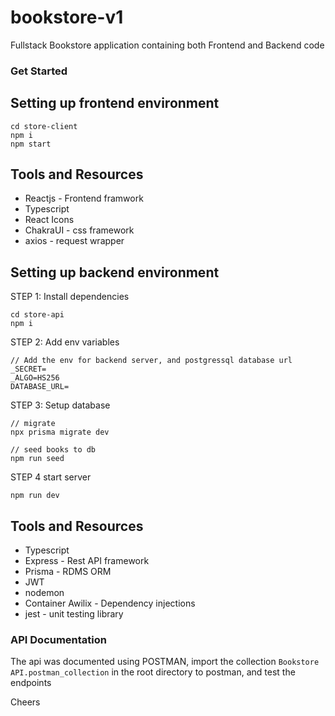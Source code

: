 # bookstore-v1

Fullstack Bookstore application containing both Frontend and Backend code

### Get Started

## Setting up frontend environment

```
cd store-client
npm i
npm start
```

## Tools and Resources

- Reactjs - Frontend framwork
- Typescript
- React Icons
- ChakraUI - css framework
- axios - request wrapper

## Setting up backend environment

STEP 1: Install dependencies

```
cd store-api
npm i
```

STEP 2: Add env variables

```
// Add the env for backend server, and postgressql database url
_SECRET=
_ALGO=HS256
DATABASE_URL=
```

STEP 3: Setup database

```
// migrate
npx prisma migrate dev

// seed books to db
npm run seed
```

STEP 4 start server

```
npm run dev
```

## Tools and Resources

- Typescript
- Express - Rest API framework
- Prisma - RDMS ORM
- JWT
- nodemon
- Container Awilix - Dependency injections
- jest - unit testing library

### API Documentation

The api was documented using POSTMAN,
import the collection `Bookstore API.postman_collection` in the root directory to postman, and test the endpoints

Cheers
